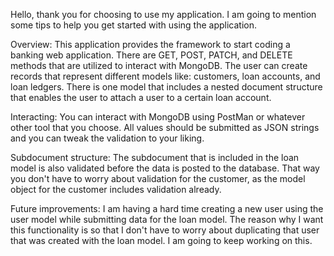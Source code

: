 Hello, thank you for choosing to use my application. I am going to mention some tips to help you get started with using the application.

Overview: 
This application provides the framework to start coding a banking web application. There are GET, POST, PATCH, and DELETE methods that are utilized to interact with MongoDB. The user can create records that represent different models like: customers, loan accounts, and loan ledgers. There is one model that includes a nested document structure that enables the user to attach a user to a certain loan account. 

Interacting:
You can interact with MongoDB using PostMan or whatever other tool that you choose. All values should be submitted as JSON strings and you can tweak the validation to your liking. 

Subdocument structure:
The subdocument that is included in the loan model is also validated before the data is posted to the database. That way you don't have to worry about validation for the customer, as the model object for the customer includes validation already. 

Future improvements: 
I am having a hard time creating a new user using the user model while submitting data for the loan model. The reason why I want this functionality is so that I don't have to worry about duplicating that user that was created with the loan model. I am going to keep working on this.